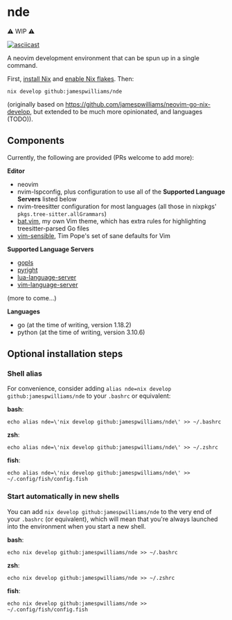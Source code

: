 # nde

⚠️ WIP ⚠️ 

[![asciicast](https://asciinema.org/a/498457.svg)](https://asciinema.org/a/498457)

A neovim development environment that can be spun up in a single command.

First,
[install Nix](https://nix.dev/tutorials/install-nix) and [enable Nix
flakes](https://nixos.wiki/wiki/Flakes#Installing_flakes). Then:

```
nix develop github:jamespwilliams/nde
```

(originally based on https://github.com/jamespwilliams/neovim-go-nix-develop,
but extended to be much more opinionated, and languages (TODO)).

## Components

Currently, the following are provided (PRs welcome to add more):

**Editor**

* neovim
* nvim-lspconfig, plus configuration to use all of the **Supported Language
  Servers** listed below
* nvim-treesitter configuration for most languages (all those in nixpkgs'
  `pkgs.tree-sitter.allGrammars`)
* [bat.vim](https://github.com/jamespwilliams/bat.vim), my own Vim theme, which
  has extra rules for highlighting treesitter-parsed Go files
* [vim-sensible](https://github.com/tpope/vim-sensible), Tim Pope's set of sane
  defaults for Vim

**Supported Language Servers**

* [gopls](https://pkg.go.dev/golang.org/x/tools/gopls)
* [pyright](https://github.com/microsoft/pyright)
* [lua-language-server](https://github.com/sumneko/lua-language-server)
* [vim-language-server](https://github.com/iamcco/vim-language-server)

(more to come...)

**Languages**

* go (at the time of writing, version 1.18.2)
* python (at the time of writing, version 3.10.6)

## Optional installation steps

### Shell alias

For convenience, consider adding `alias nde=nix develop github:jamespwilliams/nde`
to your `.bashrc` or equivalent:

**bash**:

```
echo alias nde=\'nix develop github:jamespwilliams/nde\' >> ~/.bashrc
```

**zsh**:

```
echo alias nde=\'nix develop github:jamespwilliams/nde\' >> ~/.zshrc
```

**fish**:

```
echo alias nde=\'nix develop github:jamespwilliams/nde\' >> ~/.config/fish/config.fish
```

### Start automatically in new shells

You can add `nix develop github:jamespwilliams/nde` to the very end of your
`.bashrc` (or equivalent), which will mean that you're always launched into the
environment when you start a new shell.

**bash**:

```
echo nix develop github:jamespwilliams/nde >> ~/.bashrc
```

**zsh**:

```
echo nix develop github:jamespwilliams/nde >> ~/.zshrc
```

**fish**:

```
echo nix develop github:jamespwilliams/nde >> ~/.config/fish/config.fish
```
